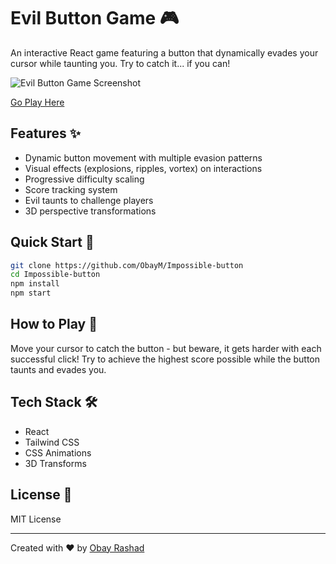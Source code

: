 # Evil Button Game 🎮

An interactive React game featuring a button that dynamically evades your cursor while taunting you. Try to catch it... if you can!

![Evil Button Game Screenshot](https://cloud-muirul84d-hack-club-bot.vercel.app/0chrome-capture-2025-1-9.gif)

[Go Play Here](https://evil-button.vercel.app/)

## Features ✨

- Dynamic button movement with multiple evasion patterns
- Visual effects (explosions, ripples, vortex) on interactions
- Progressive difficulty scaling
- Score tracking system
- Evil taunts to challenge players
- 3D perspective transformations

## Quick Start 🚀

```bash
git clone https://github.com/ObayM/Impossible-button
cd Impossible-button
npm install
npm start
```

## How to Play 🎯

Move your cursor to catch the button - but beware, it gets harder with each successful click! Try to achieve the highest score possible while the button taunts and evades you.

## Tech Stack 🛠

- React
- Tailwind CSS
- CSS Animations
- 3D Transforms

## License 📄
MIT License

---
Created with ❤️ by [Obay Rashad](https://www.linkedin.com/in/obay-dev/)
